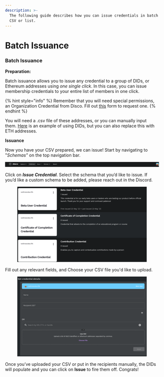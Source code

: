 ```yaml
---
description: >-
  The following guide describes how you can issue credentials in batch from a
  CSV or list.
---
```


# Batch Issuance

### Batch Issuance

**Preparation:**&#x20;

Batch issuance allows you to issue any credential to a group of DIDs, or Ethereum addresses using _one single click_. In this case, you can issue membership credentials to your entire list of members in one click.

{% hint style="info" %}
Remember that you will need special permissions, an Organization Credential from Disco. Fill out [this](https://discoxyz.typeform.com/orgcred?typeform-source=app.gitbook.com) form to request one.
{% endhint %}

You will need a .csv file of these addresses, or you can manually input them. [Here](https://docs.google.com/spreadsheets/d/13oj4aKz6ENG0OmqiKNRhPgkUP7XyHJrrccS040x2VWI/edit#gid=577048407) is an example of using DIDs, but you can also replace this with ETH addresses.

**Issuance**

Now you have your CSV prepared, we can issue! Start by navigating to "_Schemas"_ on the top navigation bar.

<img src="../../.gitbook/assets/image (10).png" alt="" data-size="original">

Click on _**Issue Credential**_. Select the schema that you’d like to issue. If you’d like a custom schema to be added, please reach out in the Discord.

<figure><img src="../../.gitbook/assets/Screen Shot 2023-05-31 at 12.52.53 PM.png" alt="" width="563"><figcaption></figcaption></figure>

Fill out any relevant fields, and Choose your CSV file you'd like to upload.

<figure><img src="../../.gitbook/assets/Screen Shot 2023-05-31 at 12.51.20 PM.png" alt="" width="563"><figcaption></figcaption></figure>

Once you’ve uploaded your CSV or put in the recipients manually, the DIDs will populate and you can click on **Issue** to fire them off. Congrats!
